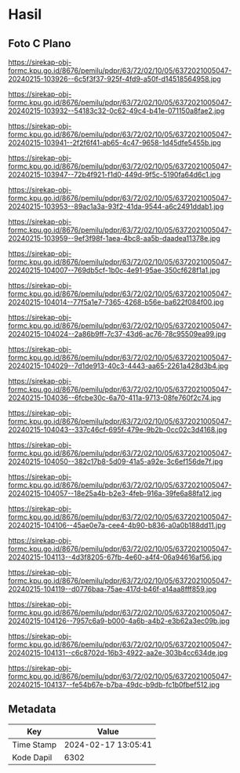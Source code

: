 # Hasil

## Foto C Plano

https://sirekap-obj-formc.kpu.go.id/8676/pemilu/pdpr/63/72/02/10/05/6372021005047-20240215-103926--6c5f3f37-925f-4fd9-a50f-d14518564958.jpg

https://sirekap-obj-formc.kpu.go.id/8676/pemilu/pdpr/63/72/02/10/05/6372021005047-20240215-103932--54183c32-0c62-49c4-b41e-071150a8fae2.jpg

https://sirekap-obj-formc.kpu.go.id/8676/pemilu/pdpr/63/72/02/10/05/6372021005047-20240215-103941--2f2f6f41-ab65-4c47-9658-1d45dfe5455b.jpg

https://sirekap-obj-formc.kpu.go.id/8676/pemilu/pdpr/63/72/02/10/05/6372021005047-20240215-103947--72b4f921-f1d0-449d-9f5c-5190fa64d6c1.jpg

https://sirekap-obj-formc.kpu.go.id/8676/pemilu/pdpr/63/72/02/10/05/6372021005047-20240215-103953--89ac1a3a-93f2-41da-9544-a6c2491ddab1.jpg

https://sirekap-obj-formc.kpu.go.id/8676/pemilu/pdpr/63/72/02/10/05/6372021005047-20240215-103959--9ef3f98f-1aea-4bc8-aa5b-daadea11378e.jpg

https://sirekap-obj-formc.kpu.go.id/8676/pemilu/pdpr/63/72/02/10/05/6372021005047-20240215-104007--769db5cf-1b0c-4e91-95ae-350cf628f1a1.jpg

https://sirekap-obj-formc.kpu.go.id/8676/pemilu/pdpr/63/72/02/10/05/6372021005047-20240215-104014--77f5a1e7-7365-4268-b56e-ba622f084f00.jpg

https://sirekap-obj-formc.kpu.go.id/8676/pemilu/pdpr/63/72/02/10/05/6372021005047-20240215-104024--2a86b9ff-7c37-43d6-ac76-78c95509ea99.jpg

https://sirekap-obj-formc.kpu.go.id/8676/pemilu/pdpr/63/72/02/10/05/6372021005047-20240215-104029--7d1de913-40c3-4443-aa65-2261a428d3b4.jpg

https://sirekap-obj-formc.kpu.go.id/8676/pemilu/pdpr/63/72/02/10/05/6372021005047-20240215-104036--6fcbe30c-6a70-411a-9713-08fe760f2c74.jpg

https://sirekap-obj-formc.kpu.go.id/8676/pemilu/pdpr/63/72/02/10/05/6372021005047-20240215-104043--337c46cf-695f-479e-9b2b-0cc02c3d4168.jpg

https://sirekap-obj-formc.kpu.go.id/8676/pemilu/pdpr/63/72/02/10/05/6372021005047-20240215-104050--382c17b8-5d09-41a5-a92e-3c6ef156de7f.jpg

https://sirekap-obj-formc.kpu.go.id/8676/pemilu/pdpr/63/72/02/10/05/6372021005047-20240215-104057--18e25a4b-b2e3-4feb-916a-39fe6a88fa12.jpg

https://sirekap-obj-formc.kpu.go.id/8676/pemilu/pdpr/63/72/02/10/05/6372021005047-20240215-104106--45ae0e7a-cee4-4b90-b836-a0a0b188dd11.jpg

https://sirekap-obj-formc.kpu.go.id/8676/pemilu/pdpr/63/72/02/10/05/6372021005047-20240215-104113--4d3f8205-67fb-4e60-a4f4-06a94616af56.jpg

https://sirekap-obj-formc.kpu.go.id/8676/pemilu/pdpr/63/72/02/10/05/6372021005047-20240215-104119--d0776baa-75ae-417d-b46f-a14aa8fff859.jpg

https://sirekap-obj-formc.kpu.go.id/8676/pemilu/pdpr/63/72/02/10/05/6372021005047-20240215-104126--7957c6a9-b000-4a6b-a4b2-e3b62a3ec09b.jpg

https://sirekap-obj-formc.kpu.go.id/8676/pemilu/pdpr/63/72/02/10/05/6372021005047-20240215-104131--c6c8702d-16b3-4922-aa2e-303b4cc634de.jpg

https://sirekap-obj-formc.kpu.go.id/8676/pemilu/pdpr/63/72/02/10/05/6372021005047-20240215-104137--fe54b67e-b7ba-49dc-b9db-fc1b0fbef512.jpg


## Metadata

| Key        | Value               |
| ---------- | ------------------- |
| Time Stamp | 2024-02-17 13:05:41 |
| Kode Dapil | 6302                |



